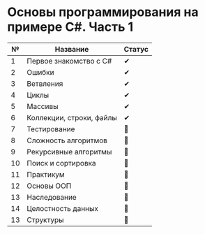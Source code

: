 # Основы программирования на примере C#. Часть 1
|№|Название                                    | Статус|
|-|--------------------------------------------|-------| 
|1|Первое знакомство с C#                      |   ✔  |
|2|Ошибки                                      |   ✔  |
|3|Ветвления                                   |   ✔  |
|4|Циклы                                       |   ✔  |
|5|Массивы                                     |   ✔  |
|6|Коллекции, строки, файлы                    |   ✔  |
|7|Тестирование                                |   🚫  |
|8|Сложность алгоритмов                        |   🚫  |
|9|Рекурсивные алгоритмы                       |   🚫  |
|10|Поиск и сортировка                         |   🚫  |
|11|Практикум                                  |  🚫  |
|12|Основы ООП                                 |  🚫  |
|13|Наследование                               |  🚫  |
|14|Целостность данных                         |  🚫  |
|13|Структуры                                  |  🚫  |
